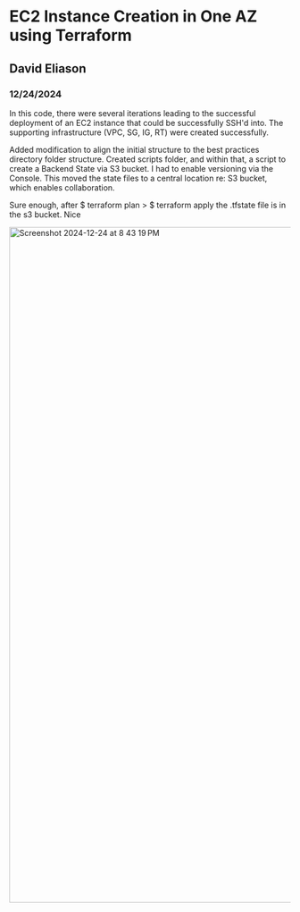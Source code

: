 # EC2 Instance Creation in One AZ using Terraform
## David Eliason
### 12/24/2024

In this code, there were several iterations leading to the successful deployment of an EC2 instance that could be successfully SSH'd into. The supporting infrastructure (VPC, SG, IG, RT) were created successfully.

Added modification to align the initial structure to the best practices directory folder structure.
Created scripts folder, and within that, a script to create a Backend State via S3 bucket. I had to enable versioning via the Console.
This moved the state files to a central location re: S3 bucket, which enables collaboration. 

Sure enough, after $ terraform plan > $ terraform apply the .tfstate file is in the s3 bucket. Nice

<img width="1209" alt="Screenshot 2024-12-24 at 8 43 19 PM" src="https://github.com/user-attachments/assets/aec39489-2801-4fe4-b757-f9c8b71e2012" />

